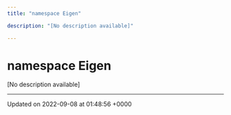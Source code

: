 ```yaml
---
title: "namespace Eigen"

description: "[No description available]"

---
```


# namespace Eigen

[No description available]






-------------------------------

Updated on 2022-09-08 at 01:48:56 +0000